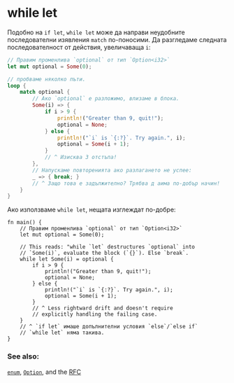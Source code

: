 # while let

Подобно на `if let`, `while let` може да направи неудобните последователни
изявления `match` по-поносими. Да разгледаме следната последователност от
действия, увеличаваща `i`:

```rust
// Правим променлива `optional` от тип `Option<i32>`
let mut optional = Some(0);

// пробваме няколко пъти.
loop {
    match optional {
        // Ако `optional` е разложимо, влизаме в блока.
        Some(i) => {
            if i > 9 {
                println!("Greater than 9, quit!");
                optional = None;
            } else {
                println!("`i` is `{:?}`. Try again.", i);
                optional = Some(i + 1);
            }
            // ^ Изисква 3 отстъпа!
        },
        // Напускаме повторенията ако разлагането не успее:
        _ => { break; }
        // ^ Защо това е задължително? Трябва д аима по-добър начин!
    }
}
```

Ако използваме `while let`, нещата изглеждат по-добре:

```rust,editable
fn main() {
    // Правим променлива `optional` от тип `Option<i32>`
    let mut optional = Some(0);

    // This reads: "while `let` destructures `optional` into
    // `Some(i)`, evaluate the block (`{}`). Else `break`.
    while let Some(i) = optional {
        if i > 9 {
            println!("Greater than 9, quit!");
            optional = None;
        } else {
            println!("`i` is `{:?}`. Try again.", i);
            optional = Some(i + 1);
        }
        // ^ Less rightward drift and doesn't require
        // explicitly handling the failing case.
    }
    // ^ `if let` имаше допълнителни условия `else`/`else if`
    // `while let` няма такива.
}
```

### See also:

[`enum`][enum], [`Option`][option], and the [RFC][while_let_rfc]

[enum]: ../custom_types/enum.md
[option]: ../std/option.md
[while_let_rfc]: https://github.com/rust-lang/rfcs/pull/214
